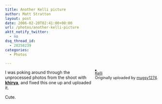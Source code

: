 ```yaml
---
title: Another Kelli picture
author: Matt Stratton
layout: post
date: 2006-02-20T02:41:00+00:00
url: /photos/another-kelli-picture
aktt_notify_twitter:
  - no
dsq_thread_id:
  - 28258239
categories:
  - Photos

---
```

<div style="float:right;margin-left:10px;margin-bottom:10px;">
  <a title="photo sharing" href="https://www.flickr.com/photos/mugsy/101921938/"><img style="border:solid 2px #000000;" src="https://static.flickr.com/27/101921938_62be553c91_m.jpg" alt="" /></a><br /> <span style="font-size:.9em;margin-top:0;"> <a href="https://www.flickr.com/photos/mugsy/101921938/">Kelli</a><br /> Originally uploaded by <a href="https://www.flickr.com/people/mugsy/">mugsy1274</a>. </span>
</div>

I was poking around through the unprocessed photos from the shoot with <span class="ljuser" style="white-space: nowrap;"><a href="https://khirya.livejournal.com/"><strong>khirya</strong></a></span>, and fixed this one up and uploaded it.

Cute.